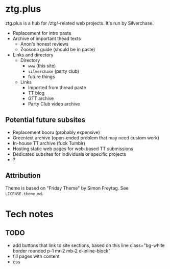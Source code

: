 # ztg.plus
ztg.plus is a hub for /ztg/-related web projects. It's run by Silverchase.

* Replacement for intro paste
* Archive of important thead texts
  * Anon's honest reviews
  * Zoosona guide (should be in paste)
* Links and directory
  * Directory
    * `www` (this site)
    * `silverchase` (party club)
    * future things
  * Links
    * Imported from thread paste
    * TT blog
    * GTT archive
    * Party Club video archive

## Potential future subsites
* Replacement booru (probably expensive)
* Greentext archive (open-ended problem that may need custom work)
* In-house TT archive (fuck Tumblr)
* Hosting static web pages for web-based TT submissions
* Dedicated subsites for individuals or specific projects
* ?

## Attribution
Theme is based on "Friday Theme" by Simon Freytag. See `LICENSE.theme.md`.

# Tech notes
## TODO
* add buttons that link to site sections, based on this line
        class="bg-white border rounded p-1 mr-2 mb-2 d-inline-block"
* fill pages with content
* css
